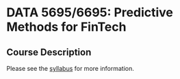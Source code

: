 # **DATA 5695/6695: Predictive Methods for FinTech**

## Course Description 

Please see the [syllabus](./FL2025/syllabus.md) for more information.
